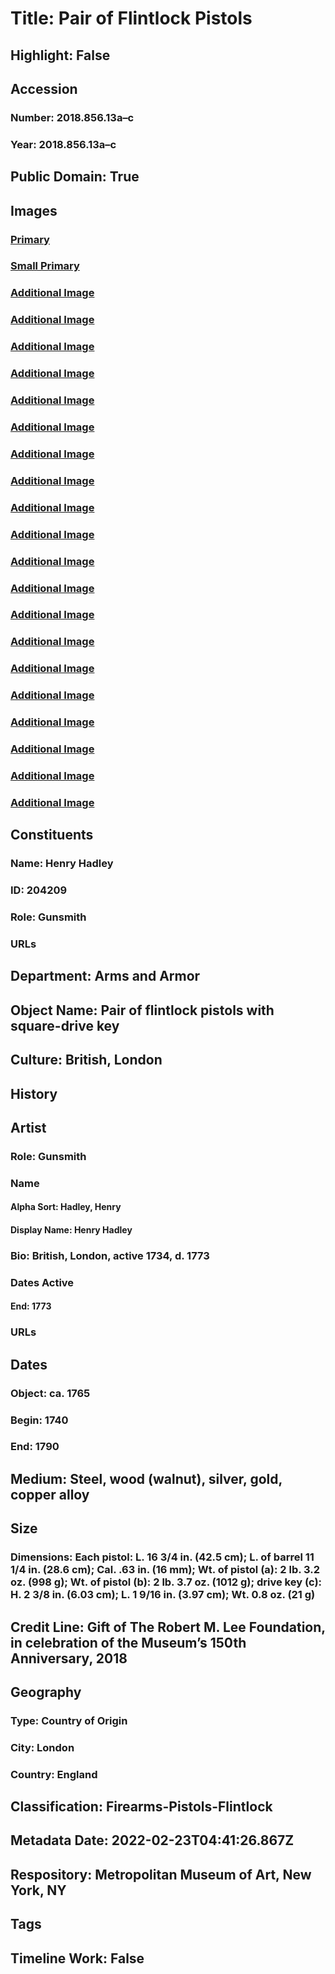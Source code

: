 # Title: Pair of Flintlock Pistols
## Highlight: False
## Accession
### Number: 2018.856.13a–c
### Year: 2018.856.13a–c
## Public Domain: True
## Images
### [Primary](https://images.metmuseum.org/CRDImages/aa/original/DP-17929-001.jpg)
### [Small Primary](https://images.metmuseum.org/CRDImages/aa/web-large/DP-17929-001.jpg)
### [Additional Image](https://images.metmuseum.org/CRDImages/aa/original/DP-17929-002.jpg)
### [Additional Image](https://images.metmuseum.org/CRDImages/aa/original/DP-17929-003.jpg)
### [Additional Image](https://images.metmuseum.org/CRDImages/aa/original/DP-17929-008.jpg)
### [Additional Image](https://images.metmuseum.org/CRDImages/aa/original/DP-17929-009.jpg)
### [Additional Image](https://images.metmuseum.org/CRDImages/aa/original/DP-17929-004.jpg)
### [Additional Image](https://images.metmuseum.org/CRDImages/aa/original/DP-17929-007.jpg)
### [Additional Image](https://images.metmuseum.org/CRDImages/aa/original/DP-17929-010.jpg)
### [Additional Image](https://images.metmuseum.org/CRDImages/aa/original/DP-17929-005.jpg)
### [Additional Image](https://images.metmuseum.org/CRDImages/aa/original/LC-2018_856_13a_c-002.jpg)
### [Additional Image](https://images.metmuseum.org/CRDImages/aa/original/LC-2018_856_13a_c-005.jpg)
### [Additional Image](https://images.metmuseum.org/CRDImages/aa/original/LC-2018_856_13a_c-007.jpg)
### [Additional Image](https://images.metmuseum.org/CRDImages/aa/original/LC-2018_856_13a_c-008.jpg)
### [Additional Image](https://images.metmuseum.org/CRDImages/aa/original/LC-2018_856_13a_c-011.jpg)
### [Additional Image](https://images.metmuseum.org/CRDImages/aa/original/LC-2018_856_13a_c-014.jpg)
### [Additional Image](https://images.metmuseum.org/CRDImages/aa/original/LC-2018_856_13a_c-015.jpg)
### [Additional Image](https://images.metmuseum.org/CRDImages/aa/original/LC-2018_856_13a_c-023.jpg)
### [Additional Image](https://images.metmuseum.org/CRDImages/aa/original/LC-2018_856_13ab-006-2.jpg)
### [Additional Image](https://images.metmuseum.org/CRDImages/aa/original/LC-2018_856_13ab-008-2.jpg)
### [Additional Image](https://images.metmuseum.org/CRDImages/aa/original/LC-2018_856_13ab-010-2.jpg)
### [Additional Image](https://images.metmuseum.org/CRDImages/aa/original/LC-2018_856_13ab-011-2.jpg)
## Constituents
### Name: Henry Hadley
### ID: 204209
### Role: Gunsmith
### URLs
## Department: Arms and Armor
## Object Name: Pair of flintlock pistols with square-drive key
## Culture: British, London
## History
## Artist
### Role: Gunsmith
### Name
#### Alpha Sort: Hadley, Henry
#### Display Name: Henry Hadley
### Bio: British, London, active 1734, d. 1773
### Dates Active
#### End: 1773
### URLs
## Dates
### Object: ca. 1765
### Begin: 1740
### End: 1790
## Medium: Steel, wood (walnut), silver, gold, copper alloy
## Size
### Dimensions: Each pistol: L. 16 3/4 in. (42.5 cm); L. of barrel 11 1/4 in. (28.6 cm); Cal. .63 in. (16 mm); Wt. of pistol (a): 2 lb. 3.2 oz. (998 g); Wt. of pistol (b): 2 lb. 3.7 oz. (1012 g); drive key (c): H. 2 3/8 in. (6.03 cm); L. 1 9/16 in. (3.97 cm); Wt. 0.8 oz. (21 g)
## Credit Line: Gift of The Robert M. Lee Foundation, in celebration of the Museum’s 150th Anniversary, 2018
## Geography
### Type: Country of Origin
### City: London
### Country: England
## Classification: Firearms-Pistols-Flintlock
## Metadata Date: 2022-02-23T04:41:26.867Z
## Respository: Metropolitan Museum of Art, New York, NY
## Tags
## Timeline Work: False